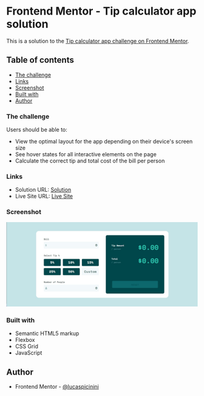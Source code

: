# Frontend Mentor - Tip calculator app solution

This is a solution to the [Tip calculator app challenge on Frontend Mentor](https://www.frontendmentor.io/challenges/tip-calculator-app-ugJNGbJUX).

## Table of contents

  - [The challenge](#the-challenge)
  - [Links](#links)
  - [Screenshot](#screenshot)
  - [Built with](#built-with)
- [Author](#author)

### The challenge

Users should be able to:

- View the optimal layout for the app depending on their device's screen size
- See hover states for all interactive elements on the page
- Calculate the correct tip and total cost of the bill per person

### Links

- Solution URL: [Solution](https://www.frontendmentor.io/solutions/notification-page-with-css-and-js-VuCakYwKfb)
- Live Site URL: [Live Site](https://lucaspicinini.github.io/front-end-mentor-challenges/tip-calculator-app-main/)

### Screenshot

![](./my-solution-screenshot.jpg)

### Built with

- Semantic HTML5 markup
- Flexbox
- CSS Grid
- JavaScript

## Author

- Frontend Mentor - [@lucaspicinini](https://www.frontendmentor.io/profile/lucaspicinini)
